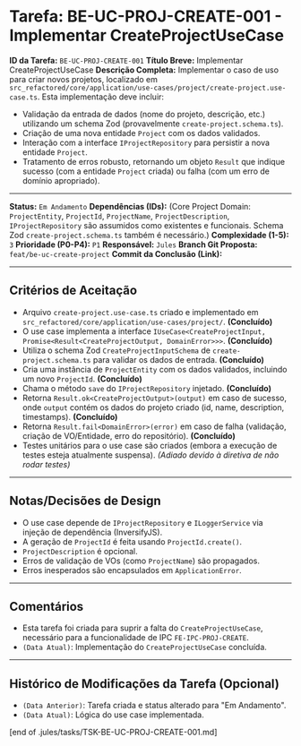# Tarefa: BE-UC-PROJ-CREATE-001 - Implementar CreateProjectUseCase

**ID da Tarefa:** `BE-UC-PROJ-CREATE-001`
**Título Breve:** Implementar CreateProjectUseCase
**Descrição Completa:**
Implementar o caso de uso para criar novos projetos, localizado em `src_refactored/core/application/use-cases/project/create-project.use-case.ts`. Esta implementação deve incluir:
- Validação da entrada de dados (nome do projeto, descrição, etc.) utilizando um schema Zod (provavelmente `create-project.schema.ts`).
- Criação de uma nova entidade `Project` com os dados validados.
- Interação com a interface `IProjectRepository` para persistir a nova entidade `Project`.
- Tratamento de erros robusto, retornando um objeto `Result` que indique sucesso (com a entidade `Project` criada) ou falha (com um erro de domínio apropriado).

---

**Status:** `Em Andamento`
**Dependências (IDs):** (Core Project Domain: `ProjectEntity`, `ProjectId`, `ProjectName`, `ProjectDescription`, `IProjectRepository` são assumidos como existentes e funcionais. Schema Zod `create-project.schema.ts` também é necessário.)
**Complexidade (1-5):** `3`
**Prioridade (P0-P4):** `P1`
**Responsável:** `Jules`
**Branch Git Proposta:** `feat/be-uc-create-project`
**Commit da Conclusão (Link):**

---

## Critérios de Aceitação
- Arquivo `create-project.use-case.ts` criado e implementado em `src_refactored/core/application/use-cases/project/`. **(Concluído)**
- O use case implementa a interface `IUseCase<CreateProjectInput, Promise<Result<CreateProjectOutput, DomainError>>>`. **(Concluído)**
- Utiliza o schema Zod `CreateProjectInputSchema` de `create-project.schema.ts` para validar os dados de entrada. **(Concluído)**
- Cria uma instância de `ProjectEntity` com os dados validados, incluindo um novo `ProjectId`. **(Concluído)**
- Chama o método `save` do `IProjectRepository` injetado. **(Concluído)**
- Retorna `Result.ok<CreateProjectOutput>(output)` em caso de sucesso, onde `output` contém os dados do projeto criado (id, name, description, timestamps). **(Concluído)**
- Retorna `Result.fail<DomainError>(error)` em caso de falha (validação, criação de VO/Entidade, erro do repositório). **(Concluído)**
- Testes unitários para o use case são criados (embora a execução de testes esteja atualmente suspensa). *(Adiado devido à diretiva de não rodar testes)*

---

## Notas/Decisões de Design
- O use case depende de `IProjectRepository` e `ILoggerService` via injeção de dependência (InversifyJS).
- A geração de `ProjectId` é feita usando `ProjectId.create()`.
- `ProjectDescription` é opcional.
- Erros de validação de VOs (como `ProjectName`) são propagados.
- Erros inesperados são encapsulados em `ApplicationError`.

---

## Comentários
- Esta tarefa foi criada para suprir a falta do `CreateProjectUseCase`, necessário para a funcionalidade de IPC `FE-IPC-PROJ-CREATE`.
- `(Data Atual)`: Implementação do `CreateProjectUseCase` concluída.

---

## Histórico de Modificações da Tarefa (Opcional)
- `(Data Anterior)`: Tarefa criada e status alterado para "Em Andamento".
- `(Data Atual)`: Lógica do use case implementada.

[end of .jules/tasks/TSK-BE-UC-PROJ-CREATE-001.md]
